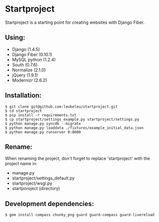 # Startproject

Startproject is a starting point for creating websites with Django Fiber.

## Using:

* Django (1.4.5)
* Django Fiber (0.10.1)
* MySQL python (1.2.4)
* South (0.7.6)
* Normalize (2.1.0)
* jQuery (1.9.1)
* Modernizr (2.6.2)

## Installation:

	$ git clone git@github.com:leukeleu/startproject.git
	$ cd startproject
	$ pip install -r requirements.txt
	$ cp startproject/settings_example.py startproject/settings.py
	$ python manage.py syncdb --migrate
	$ python manage.py loaddata ./fixtures/example_initial_data.json
	$ python manage.py runserver 0:8000


## Rename:

When renaming the project, don't forget to replace 'startproject' with the project name in:

* manage.py
* startproject/settings_default.py
* startproject/wsgi.py
* startporoject (directory)

## Development dependencies:

    $ gem install compass chunky_png guard guard-compass guard-livereload
